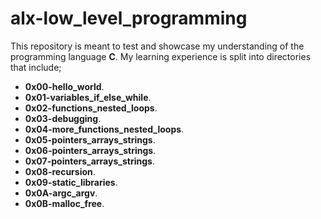 # alx-low_level_programming
This repository is meant to test and showcase my understanding of the programming language __C__. My learning experience is split into directories that include;
- __0x00-hello_world__. 
- __0x01-variables_if_else_while__.
- __0x02-functions_nested_loops__.
- __0x03-debugging__.
- __0x04-more_functions_nested_loops__.
- __0x05-pointers_arrays_strings__.
- __0x06-pointers_arrays_strings__.
- __0x07-pointers_arrays_strings__.
- __0x08-recursion__.
- __0x09-static_libraries__.
- __0x0A-argc_argv__.
- __0x0B-malloc_free__.
